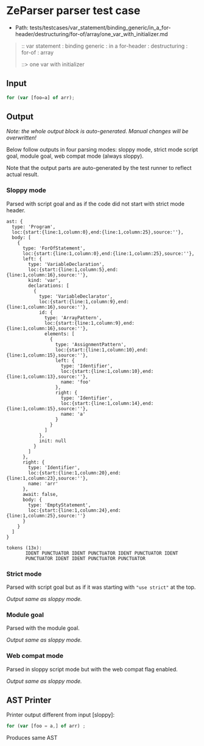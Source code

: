 # ZeParser parser test case

- Path: tests/testcases/var_statement/binding_generic/in_a_for-header/destructuring/for-of/array/one_var_with_initializer.md

> :: var statement : binding generic : in a for-header : destructuring : for-of : array
>
> ::> one var with initializer

## Input

`````js
for (var [foo=a] of arr);
`````

## Output

_Note: the whole output block is auto-generated. Manual changes will be overwritten!_

Below follow outputs in four parsing modes: sloppy mode, strict mode script goal, module goal, web compat mode (always sloppy).

Note that the output parts are auto-generated by the test runner to reflect actual result.

### Sloppy mode

Parsed with script goal and as if the code did not start with strict mode header.

`````
ast: {
  type: 'Program',
  loc:{start:{line:1,column:0},end:{line:1,column:25},source:''},
  body: [
    {
      type: 'ForOfStatement',
      loc:{start:{line:1,column:0},end:{line:1,column:25},source:''},
      left: {
        type: 'VariableDeclaration',
        loc:{start:{line:1,column:5},end:{line:1,column:16},source:''},
        kind: 'var',
        declarations: [
          {
            type: 'VariableDeclarator',
            loc:{start:{line:1,column:9},end:{line:1,column:16},source:''},
            id: {
              type: 'ArrayPattern',
              loc:{start:{line:1,column:9},end:{line:1,column:16},source:''},
              elements: [
                {
                  type: 'AssignmentPattern',
                  loc:{start:{line:1,column:10},end:{line:1,column:15},source:''},
                  left: {
                    type: 'Identifier',
                    loc:{start:{line:1,column:10},end:{line:1,column:13},source:''},
                    name: 'foo'
                  },
                  right: {
                    type: 'Identifier',
                    loc:{start:{line:1,column:14},end:{line:1,column:15},source:''},
                    name: 'a'
                  }
                }
              ]
            },
            init: null
          }
        ]
      },
      right: {
        type: 'Identifier',
        loc:{start:{line:1,column:20},end:{line:1,column:23},source:''},
        name: 'arr'
      },
      await: false,
      body: {
        type: 'EmptyStatement',
        loc:{start:{line:1,column:24},end:{line:1,column:25},source:''}
      }
    }
  ]
}

tokens (13x):
       IDENT PUNCTUATOR IDENT PUNCTUATOR IDENT PUNCTUATOR IDENT
       PUNCTUATOR IDENT IDENT PUNCTUATOR PUNCTUATOR
`````

### Strict mode

Parsed with script goal but as if it was starting with `"use strict"` at the top.

_Output same as sloppy mode._

### Module goal

Parsed with the module goal.

_Output same as sloppy mode._

### Web compat mode

Parsed in sloppy script mode but with the web compat flag enabled.

_Output same as sloppy mode._

## AST Printer

Printer output different from input [sloppy]:

````js
for (var [foo = a,] of arr) ;
````

Produces same AST

